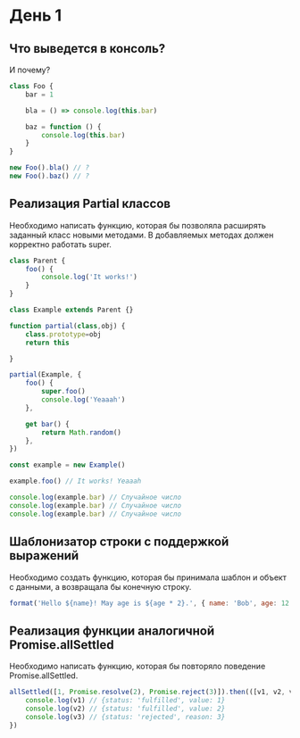 # День 1

## Что выведется в консоль?

И почему?

```js
class Foo {
	bar = 1

	bla = () => console.log(this.bar)

	baz = function () {
		console.log(this.bar)
	}
}

new Foo().bla() // ?
new Foo().baz() // ?
```

## Реализация Partial классов

Необходимо написать функцию, которая бы позволяла расширять заданный класс новыми методами. В добавляемых методах должен корректно работать super.

```js
class Parent {
	foo() {
		console.log('It works!')
	}
}

class Example extends Parent {}

function partial(class,obj) {
	class.prototype=obj
	return this

}

partial(Example, {
	foo() {
		super.foo()
		console.log('Yeaaah')
	},

	get bar() {
		return Math.random()
	},
})

const example = new Example()

example.foo() // It works! Yeaaah

console.log(example.bar) // Случайное число
console.log(example.bar) // Случайное число
console.log(example.bar) // Случайное число
```

## Шаблонизатор строки с поддержкой выражений

Необходимо создать функцию, которая бы принимала шаблон и объект с данными, а возвращала бы конечную строку.

```js
format('Hello ${name}! May age is ${age * 2}.', { name: 'Bob', age: 12 }) // 'Hello Bob! My age is 24.'
```

## Реализация функции аналогичной Promise.allSettled

Необходимо написать функцию, которая бы повторяло поведение Promise.allSettled.

```js
allSettled([1, Promise.resolve(2), Promise.reject(3)]).then(([v1, v2, v3]) => {
	console.log(v1) // {status: 'fulfilled', value: 1}
	console.log(v2) // {status: 'fulfilled', value: 2}
	console.log(v3) // {status: 'rejected', reason: 3}
})
```
